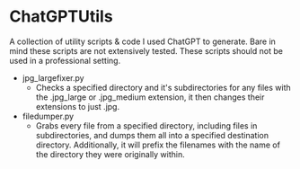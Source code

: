 # ChatGPTUtils
A collection of utility scripts &amp; code I used ChatGPT to generate. Bare in mind these scripts are not extensively tested. These scripts should not be used in a professional setting.

- jpg_largefixer.py
    - Checks a specified directory and it's subdirectories for any files with the .jpg_large or .jpg_medium extension, it then changes their extensions to just .jpg.
- filedumper.py
    - Grabs every file from a specified directory, including files in subdirectories, and dumps them all into a specified destination directory. Additionally, it will prefix the filenames with the name of the directory they were originally within.
